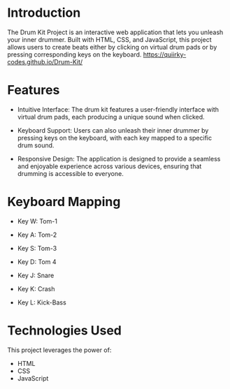 # Introduction
The Drum Kit Project is an interactive web application that lets you unleash your inner drummer. 
Built with HTML, CSS, and JavaScript, this project allows users to create beats either by clicking on virtual drum pads or by pressing corresponding keys on the keyboard.
 https://quiirky-codes.github.io/Drum-Kit/

# Features
* Intuitive Interface: The drum kit features a user-friendly interface with virtual drum pads, each producing a unique sound when clicked.

* Keyboard Support: Users can also unleash their inner drummer by pressing keys on the keyboard, with each key mapped to a specific drum sound.

* Responsive Design: The application is designed to provide a seamless and enjoyable experience across various devices, ensuring that drumming is accessible to everyone.

# Keyboard Mapping

* Key W: Tom-1
  
* Key A: Tom-2
  
* Key S: Tom-3
  
* Key D: Tom 4
  
* Key J: Snare
  
* Key K: Crash
  
* Key L: Kick-Bass

# Technologies Used
This project leverages the power of:

* HTML
* CSS
* JavaScript
